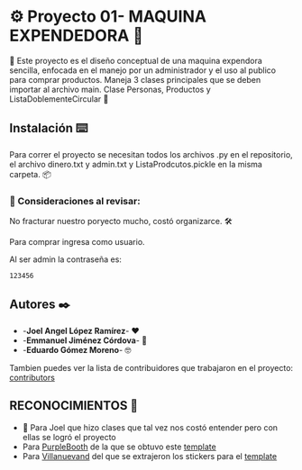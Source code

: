 # ⚙️ Proyecto 01- MAQUINA EXPENDEDORA 🔧

📢 Este proyecto es el diseño conceptual de una maquina expendora sencilla, enfocada en el manejo por un administrador y el uso al publico para comprar productos.
Maneja 3 clases principales que se deben importar al archivo main. Clase Personas, Productos y ListaDoblementeCircular 📢

## Instalación ⌨️

Para correr el proyecto se necesitan todos los archivos .py en el repositorio, el archivo dinero.txt y admin.txt y ListaProdcutos.pickle en la misma carpeta. 📦

### 📌 Consideraciones al revisar: 

No fracturar nuestro poryecto mucho, costó organizarce. 🛠️

Para comprar ingresa como usuario.

Al ser admin la contraseña es:
```
123456
```

## Autores ✒️

* -**Joel Angel López Ramírez**- ❤️
* -**Emmanuel Jiménez Córdova**- 🍺
* -**Eduardo Gómez Moreno**- 🤓

Tambien puedes ver la lista de contribuidores que trabajaron en el proyecto: [contributors](https://github.com/LopezRamirezJoelAngel/Proyecto_01/contributors) 

##      RECONOCIMIENTOS 📖

* 🎁 Para Joel que hizo clases que tal vez nos costó entender pero con ellas se logró el proyecto
* Para [PurpleBooth](https://gist.github.com/PurpleBooth) de la que se obtuvo este [template](https://gist.github.com/PurpleBooth/109311bb0361f32d87a2)
* Para [Villanuevand](https://gist.github.com/Villanuevand) del que se extrajeron los stickers para el [template](https://gist.github.com/Villanuevand/6386899f70346d4580c723232524d35a)
